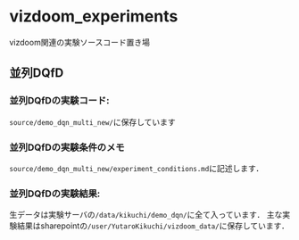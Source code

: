 # vizdoom_experiments
vizdoom関連の実験ソースコード置き場

## 並列DQfD
### 並列DQfDの実験コード:
`source/demo_dqn_multi_new/`に保存しています

### 並列DQfDの実験条件のメモ
`source/demo_dqn_multi_new/experiment_conditions.md`に記述します．

### 並列DQfDの実験結果:
生データは実験サーバの`/data/kikuchi/demo_dqn/`に全て入っています．
主な実験結果はsharepointの`/user/YutaroKikuchi/vizdoom_data/`に保存しています．
